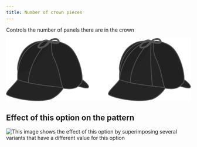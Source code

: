 ```yaml
---
title: Number of crown pieces
---
```


Controls the number of panels there are in the crown

![Illustration showing the effect of this option](gores.svg)


## Effect of this option on the pattern
![This image shows the effect of this option by superimposing several variants that have a different value for this option](holmes_gorenumber_sample.svg "Effect of this option on the pattern")
